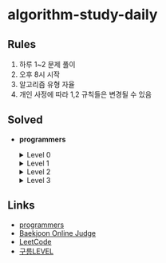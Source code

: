 # algorithm-study-daily

## Rules
1. 하루 1~2 문제 풀이
2. 오후 8시 시작
3. 알고리즘 유형 자율
4. 개인 사정에 따라 1,2 규칙들은 변경될 수 있음

## Solved
  - **programmers**
    <details>
      <summary>Level 0</summary>
      
      - [옹알이 (1)](https://school.programmers.co.kr/learn/courses/30/lessons/120956)
      - [정수를 나선형으로 배치하기](https://school.programmers.co.kr/learn/courses/30/lessons/181832)
      - [연속된 수의 합](https://school.programmers.co.kr/learn/courses/30/lessons/120923)
      - [겹치는 선분의 길이](https://school.programmers.co.kr/learn/courses/30/lessons/120876)
      - [유한소수 판별하기](https://school.programmers.co.kr/learn/courses/30/lessons/120878)
      - [캐릭터의 좌표](https://school.programmers.co.kr/learn/courses/30/lessons/120861)
      - [최빈값 구하기](https://school.programmers.co.kr/learn/courses/30/lessons/120812)
      - [다음에 올 숫자](https://school.programmers.co.kr/learn/courses/30/lessons/120924)
      - [[PCCE 기출문제] 5번 / 심폐소생술](https://school.programmers.co.kr/learn/courses/30/lessons/340203)
      - [전국 대회 선발 고사](https://school.programmers.co.kr/learn/courses/30/lessons/181851)
      - [코드 처리하기](https://school.programmers.co.kr/learn/courses/30/lessons/181932)
      - [그림 확대](https://school.programmers.co.kr/learn/courses/30/lessons/181836)
      - [저주의 숫자 3](https://school.programmers.co.kr/learn/courses/30/lessons/120871)
      - [외계행성의 나이](https://school.programmers.co.kr/learn/courses/30/lessons/120834)
      - [종이 자르기](https://school.programmers.co.kr/learn/courses/30/lessons/120922)
      - [등수 매기기](https://school.programmers.co.kr/learn/courses/30/lessons/120882)
      - [OX퀴즈](https://school.programmers.co.kr/learn/courses/30/lessons/120907)
      - [치킨 쿠폰](https://school.programmers.co.kr/learn/courses/30/lessons/120884)
      - [[PCCE 기출문제] 6번 / 물 부족](https://school.programmers.co.kr/learn/courses/30/lessons/340202)

    </details>
    <details>
      <summary>Level 1</summary>
      
      - [가장 많이 받은 선물](https://school.programmers.co.kr/learn/courses/30/lessons/258712)
      - [[PCCP 기출문제] 1번 / 동영상 재생기](https://school.programmers.co.kr/learn/courses/30/lessons/340213)
      - [신고 결과 받기](https://school.programmers.co.kr/learn/courses/30/lessons/92334)
      - [[PCCP 기출문제] 1번 / 붕대 감기](https://school.programmers.co.kr/learn/courses/30/lessons/250137)
      - [공원 산책](https://school.programmers.co.kr/learn/courses/30/lessons/172928)
      - [개인정보 수집 유효기간](https://school.programmers.co.kr/learn/courses/30/lessons/150370)
      - [달리기 경주](https://school.programmers.co.kr/learn/courses/30/lessons/178871)
      - [바탕화면 정리](https://school.programmers.co.kr/learn/courses/30/lessons/161990)
      - [신규 아이디 추천](https://school.programmers.co.kr/learn/courses/30/lessons/72410)
      - [키패드 누르기](https://school.programmers.co.kr/learn/courses/30/lessons/67256)
      - [성격 유형 검사하기](https://school.programmers.co.kr/learn/courses/30/lessons/118666)
      - [숫자 짝꿍](https://school.programmers.co.kr/learn/courses/30/lessons/131128)
      - [햄버거 만들기](https://school.programmers.co.kr/learn/courses/30/lessons/133502)
      - [둘만의 암호](https://school.programmers.co.kr/learn/courses/30/lessons/155652)
      - [대충 만든 자판](https://school.programmers.co.kr/learn/courses/30/lessons/160586)
      - [소수 만들기](https://school.programmers.co.kr/learn/courses/30/lessons/12977)
      - [덧칠하기](https://school.programmers.co.kr/learn/courses/30/lessons/161989)
      - [폰켓몬](https://school.programmers.co.kr/learn/courses/30/lessons/1845)
      - [기사단원의 무기](https://school.programmers.co.kr/learn/courses/30/lessons/136798)
      - [카드 뭉치](https://school.programmers.co.kr/learn/courses/30/lessons/159994)
      - [명예의 전당 (1)](https://school.programmers.co.kr/learn/courses/30/lessons/138477)
      - [숫자 문자열과 영단어](https://school.programmers.co.kr/learn/courses/30/lessons/81301)
      - [푸드 파이트 대회](https://school.programmers.co.kr/learn/courses/30/lessons/134240)
      - [가장 가까운 같은 글자](https://school.programmers.co.kr/learn/courses/30/lessons/142086)
      - [최소직사각형](https://school.programmers.co.kr/learn/courses/30/lessons/86491)
      - [예산](https://school.programmers.co.kr/learn/courses/30/lessons/12982)
      - [삼총사](https://school.programmers.co.kr/learn/courses/30/lessons/131705)

    </details>
    <details>
      <summary>Level 2</summary>
      
      - [호텔 대실](https://school.programmers.co.kr/learn/courses/30/lessons/155651)
      - [마법의 엘리베이터](https://school.programmers.co.kr/learn/courses/30/lessons/148653)
      - [땅따먹기](https://school.programmers.co.kr/learn/courses/30/lessons/12913)
      - [주식가격](https://school.programmers.co.kr/learn/courses/30/lessons/42584)
      - [롤케이크 자르기](https://school.programmers.co.kr/learn/courses/30/lessons/132265)
      - [전화번호 목록](https://school.programmers.co.kr/learn/courses/30/lessons/42577)
      - [프로세스](https://school.programmers.co.kr/learn/courses/30/lessons/42587)
      - [기능개발](https://school.programmers.co.kr/learn/courses/30/lessons/42586)
      - [피로도](https://school.programmers.co.kr/learn/courses/30/lessons/87946)
      - [행렬의 곱셈](https://school.programmers.co.kr/learn/courses/30/lessons/12949)
      - [의상](https://school.programmers.co.kr/learn/courses/30/lessons/42578)
      - [할인 행사](https://school.programmers.co.kr/learn/courses/30/lessons/131127)
      - [예상 대진표](https://school.programmers.co.kr/learn/courses/30/lessons/12985)
      - [멀리 뛰기](https://school.programmers.co.kr/learn/courses/30/lessons/12914)
      - [귤 고르기](https://school.programmers.co.kr/learn/courses/30/lessons/138476)
      - [카펫](https://school.programmers.co.kr/learn/courses/30/lessons/42842)
      - [짝지어 제거하기](https://school.programmers.co.kr/learn/courses/30/lessons/12973)
      - [다음 큰 숫자](https://school.programmers.co.kr/learn/courses/30/lessons/12911)
      - [숫자의 표현](https://school.programmers.co.kr/learn/courses/30/lessons/12924)
      - [올바른 괄호](https://school.programmers.co.kr/learn/courses/30/lessons/12909)
      - [JadenCase 문자열 만들기](https://school.programmers.co.kr/learn/courses/30/lessons/12951)
      - [더 맵게](https://school.programmers.co.kr/learn/courses/30/lessons/42626)
      - [택배상자](https://school.programmers.co.kr/learn/courses/30/lessons/131704)

    </details>
    <details>
      <summary>Level 3</summary>

      - [네트워크](https://school.programmers.co.kr/learn/courses/30/lessons/43162)
    </details>

## Links
- [programmers](https://school.programmers.co.kr/learn/challenges?order=acceptance_asc)
- [Baekjoon Online Judge](https://www.acmicpc.net/)
- [LeetCode](https://leetcode.com/)
- [구름LEVEL](https://level.goorm.io/)
